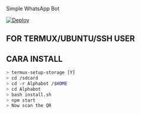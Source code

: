Simple WhatsApp Bot

[![Deploy](https://www.herokucdn.com/deploy/button.svg)](https://heroku.com/deploy?template=https://github.com/Muhammedhashirm009/menubot)

## FOR TERMUX/UBUNTU/SSH USER

## CARA INSTALL
```bash
> termux-setup-storage [Y]
> cd /sdcard
> cd -r Alphabot /$HOME
> cd Alphabot
> bash install.sh 
> npm start
> Now scan the QR
```
